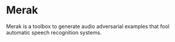 # Merak
Merak is a toolbox to generate audio adversarial examples that fool automatic speech recognition systems.
